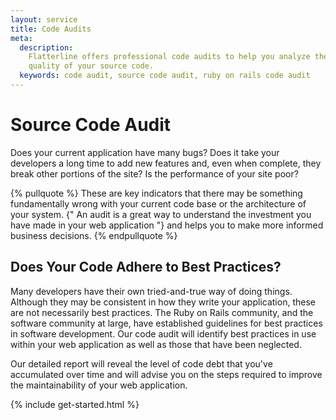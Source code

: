 ```yaml
---
layout: service
title: Code Audits
meta:
  description:
    Flatterline offers professional code audits to help you analyze the
    quality of your source code.
  keywords: code audit, source code audit, ruby on rails code audit
---
```


# Source Code Audit

Does your current application have many bugs? Does it take your developers a long time to add new features and, even when complete, they break other portions of the site? Is the performance of your site poor?

{% pullquote %}
These are key indicators that there may be something fundamentally wrong with your current code base or the architecture of your system. {" An audit is a great way to understand the investment you have made in your web application "} and helps you to make more informed business decisions.
{% endpullquote %}

## Does Your Code Adhere to Best Practices?

Many developers have their own tried-and-true way of doing things. Although they may be consistent in how they write your application, these are not necessarily best practices. The Ruby on Rails community, and the software community at large, have established guidelines for best practices in software development. Our code audit will identify best practices in use within your web application as well as those that have been neglected.

Our detailed report will reveal the level of code debt that you've accumulated over time and will advise you on the steps required to improve the maintainability of your web application.

{% include get-started.html %}
